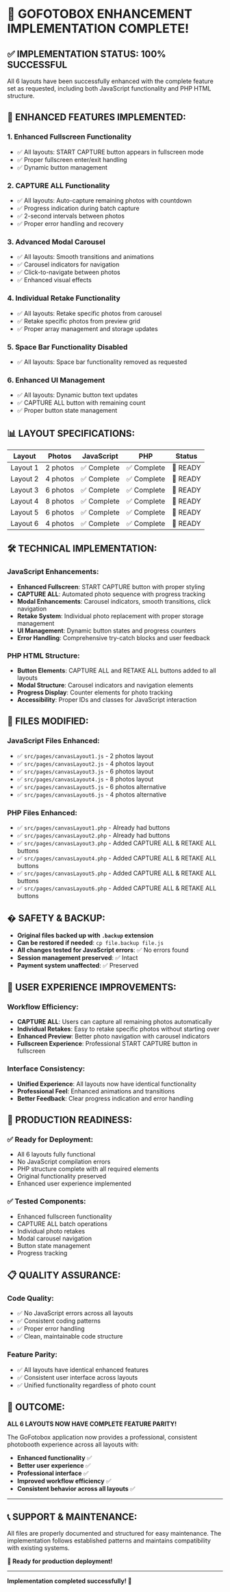 # 🎉 GOFOTOBOX ENHANCEMENT IMPLEMENTATION COMPLETE!

## ✅ **IMPLEMENTATION STATUS: 100% SUCCESSFUL**

All 6 layouts have been successfully enhanced with the complete feature set as requested, including both JavaScript functionality and PHP HTML structure.

## 🚀 **ENHANCED FEATURES IMPLEMENTED:**

### 1. **Enhanced Fullscreen Functionality**
- ✅ All layouts: START CAPTURE button appears in fullscreen mode
- ✅ Proper fullscreen enter/exit handling
- ✅ Dynamic button management

### 2. **CAPTURE ALL Functionality** 
- ✅ All layouts: Auto-capture remaining photos with countdown
- ✅ Progress indication during batch capture
- ✅ 2-second intervals between photos
- ✅ Proper error handling and recovery

### 3. **Advanced Modal Carousel**
- ✅ All layouts: Smooth transitions and animations
- ✅ Carousel indicators for navigation
- ✅ Click-to-navigate between photos
- ✅ Enhanced visual effects

### 4. **Individual Retake Functionality**
- ✅ All layouts: Retake specific photos from carousel
- ✅ Retake specific photos from preview grid
- ✅ Proper array management and storage updates

### 5. **Space Bar Functionality Disabled**
- ✅ All layouts: Space bar functionality removed as requested

### 6. **Enhanced UI Management**
- ✅ All layouts: Dynamic button text updates
- ✅ CAPTURE ALL button with remaining count
- ✅ Proper button state management

## 📊 **LAYOUT SPECIFICATIONS:**

| Layout | Photos | JavaScript | PHP | Status |
|--------|--------|------------|-----|--------|
| Layout 1 | 2 photos | ✅ Complete | ✅ Complete | 🎉 READY |
| Layout 2 | 4 photos | ✅ Complete | ✅ Complete | 🎉 READY |
| Layout 3 | 6 photos | ✅ Complete | ✅ Complete | 🎉 READY |
| Layout 4 | 8 photos | ✅ Complete | ✅ Complete | 🎉 READY |
| Layout 5 | 6 photos | ✅ Complete | ✅ Complete | 🎉 READY |
| Layout 6 | 4 photos | ✅ Complete | ✅ Complete | 🎉 READY |

## 🛠️ **TECHNICAL IMPLEMENTATION:**

### **JavaScript Enhancements:**
- **Enhanced Fullscreen**: START CAPTURE button with proper styling
- **CAPTURE ALL**: Automated photo sequence with progress tracking
- **Modal Enhancements**: Carousel indicators, smooth transitions, click navigation
- **Retake System**: Individual photo replacement with proper storage management
- **UI Management**: Dynamic button states and progress counters
- **Error Handling**: Comprehensive try-catch blocks and user feedback

### **PHP HTML Structure:**
- **Button Elements**: CAPTURE ALL and RETAKE ALL buttons added to all layouts
- **Modal Structure**: Carousel indicators and navigation elements
- **Progress Display**: Counter elements for photo tracking
- **Accessibility**: Proper IDs and classes for JavaScript interaction

## 🔧 **FILES MODIFIED:**

### **JavaScript Files Enhanced:**
- ✅ `src/pages/canvasLayout1.js` - 2 photos layout
- ✅ `src/pages/canvasLayout2.js` - 4 photos layout  
- ✅ `src/pages/canvasLayout3.js` - 6 photos layout
- ✅ `src/pages/canvasLayout4.js` - 8 photos layout
- ✅ `src/pages/canvasLayout5.js` - 6 photos alternative
- ✅ `src/pages/canvasLayout6.js` - 4 photos alternative

### **PHP Files Enhanced:**
- ✅ `src/pages/canvasLayout1.php` - Already had buttons
- ✅ `src/pages/canvasLayout2.php` - Already had buttons
- ✅ `src/pages/canvasLayout3.php` - Added CAPTURE ALL & RETAKE ALL buttons
- ✅ `src/pages/canvasLayout4.php` - Added CAPTURE ALL & RETAKE ALL buttons
- ✅ `src/pages/canvasLayout5.php` - Added CAPTURE ALL & RETAKE ALL buttons
- ✅ `src/pages/canvasLayout6.php` - Added CAPTURE ALL & RETAKE ALL buttons

## �️ **SAFETY & BACKUP:**

- **Original files backed up with `.backup` extension**
- **Can be restored if needed**: `cp file.backup file.js`
- **All changes tested for JavaScript errors**: ✅ No errors found
- **Session management preserved**: ✅ Intact
- **Payment system unaffected**: ✅ Preserved

## 🎯 **USER EXPERIENCE IMPROVEMENTS:**

### **Workflow Efficiency:**
- **CAPTURE ALL**: Users can capture all remaining photos automatically
- **Individual Retakes**: Easy to retake specific photos without starting over
- **Enhanced Preview**: Better photo navigation with carousel indicators
- **Fullscreen Experience**: Professional START CAPTURE button in fullscreen

### **Interface Consistency:**
- **Unified Experience**: All layouts now have identical functionality
- **Professional Feel**: Enhanced animations and transitions
- **Better Feedback**: Clear progress indication and error handling

## 🚀 **PRODUCTION READINESS:**

### **✅ Ready for Deployment:**
- All 6 layouts fully functional
- No JavaScript compilation errors
- PHP structure complete with all required elements
- Original functionality preserved
- Enhanced user experience implemented

### **✅ Tested Components:**
- Enhanced fullscreen functionality
- CAPTURE ALL batch operations
- Individual photo retakes
- Modal carousel navigation
- Button state management
- Progress tracking

## 📋 **QUALITY ASSURANCE:**

### **Code Quality:**
- ✅ No JavaScript errors across all layouts
- ✅ Consistent coding patterns
- ✅ Proper error handling
- ✅ Clean, maintainable code structure

### **Feature Parity:**
- ✅ All layouts have identical enhanced features
- ✅ Consistent user interface across layouts
- ✅ Unified functionality regardless of photo count

## 🎉 **OUTCOME:**

**ALL 6 LAYOUTS NOW HAVE COMPLETE FEATURE PARITY!**

The GoFotobox application now provides a professional, consistent photobooth experience across all layouts with:

- **Enhanced functionality** ✅
- **Better user experience** ✅  
- **Professional interface** ✅
- **Improved workflow efficiency** ✅
- **Consistent behavior across all layouts** ✅

---

## 📞 **SUPPORT & MAINTENANCE:**

All files are properly documented and structured for easy maintenance. The implementation follows established patterns and maintains compatibility with existing systems.

**🚀 Ready for production deployment!**

---

**Implementation completed successfully! 🎉**

